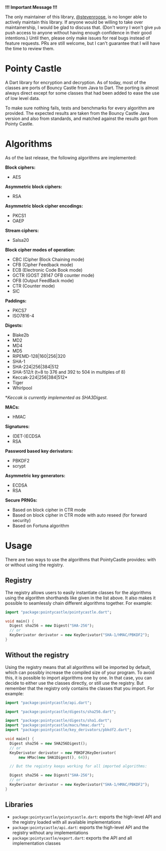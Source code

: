 **!!! Important Message !!!**

The only maintainer of this library,
[@stevenroose](https://github.com/stevenroose), is no longer able to actively
maintain this library.  If anyone would be willing to take over maintainership,
I would be glad to discuss that.  (Don't worry I won't give `pub` push access to
anyone without having enough confidence in their good intentions.)  Until then,
please only make issues for real bugs instead of feature requests.  PRs are
still welcome, but I can't guarantee that I will have the time to review them.

Pointy Castle
=============

A Dart library for encryption and decryption. As of today, most of the classes
are ports of Bouncy Castle from Java to Dart. The porting is almost always
direct except for some classes that had been added to ease the use of low level
data.

To make sure nothing fails, tests and benchmarks for every algorithm are
provided. The expected results are taken from the Bouncy Castle Java version
and also from standards, and matched against the results got from Pointy Castle.

# Algorithms

As of the last release, the following algorithms are implemented:

**Block ciphers:**
  * AES

**Asymmetric block ciphers:**
  * RSA

**Asymmetric block cipher encodings:**
  * PKCS1
  * OAEP

**Stream ciphers:**
  * Salsa20

**Block cipher modes of operation:**
  * CBC (Cipher Block Chaining mode)
  * CFB (Cipher Feedback mode)
  * ECB (Electronic Code Book mode)
  * GCTR (GOST 28147 OFB counter mode)
  * OFB (Output FeedBack mode)
  * CTR (Counter mode)
  * SIC

**Paddings:**
  * PKCS7
  * ISO7816-4

**Digests:**
  * Blake2b
  * MD2
  * MD4
  * MD5
  * RIPEMD-128|160|256|320
  * SHA-1
  * SHA-224|256|384|512
  * SHA-512/t (t=8 to 376 and 392 to 504 in multiples of 8)
  * Keccak-224|256|384|512*
  * Tiger
  * Whirlpool

*_Keccak is currently implemented as SHA3Digest._

**MACs:**
  * HMAC

**Signatures:**
  * (DET-)ECDSA
  * RSA

**Password based key derivators:**
  * PBKDF2
  * scrypt

**Asymmetric key generators:**
  * ECDSA
  * RSA

**Secure PRNGs:**
  * Based on block cipher in CTR mode
  * Based on block cipher in CTR mode with auto reseed (for forward security)
  * Based on Fortuna algorithm


# Usage

There are two ways to use the algorithms that PointyCastle provides: with or
without using the registry.

## Registry

The registry allows users to easily instantiate classes for the algorithms using
the algorithm shorthands like given in the list above.  It also makes it possible
to seamlessly chain different algorithms together.  For example:

```dart
import "package:pointycastle/pointycastle.dart";

void main() {
  Digest sha256 = new Digest("SHA-256");
  // or
  KeyDerivator derivator = new KeyDerivator("SHA-1/HMAC/PBKDF2");
}
```

## Without the registry

Using the registry means that all algorithms will be imported by default, which
can possibly increase the compiled size of your program.  To avoid this, it is
possible to import algorithms one by one.  In that case, you can decide to either
use the classes directly, or still use the registry.  But remember that the
registry only contains the classes that you import.  For example:

```dart
import "package:pointycastle/api.dart";

import "package:pointycastle/digests/sha256.dart";

import "package:pointycastle/digests/sha1.dart";
import "package:pointycastle/macs/hmac.dart";
import "package:pointycastle/key_derivators/pbkdf2.dart";

void main() {
  Digest sha256 = new SHA256Digest();
  // or
  KeyDerivator derivator = new PBKDF2KeyDerivator(
      new HMac(new SHA1Digest(), 64));

  // But the registry keeps working for all imported algorithms:

  Digest sha256 = new Digest("SHA-256");
  // or
  KeyDerivator derivator = new KeyDerivator("SHA-1/HMAC/PBKDF2");
}
```


## Libraries

 * `package:pointycastle/pointycastle.dart`: exports the high-level API and the
    registry loaded with all available implementations
 * `package:pointycastle/api.dart`: exports the high-level API and the registry
    without any implementations
 * `package:pointycastle/export.dart`: exports the API and all implementation
    classes
